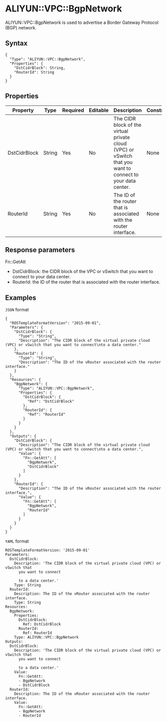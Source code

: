 # ALIYUN::VPC::BgpNetwork

ALIYUN::VPC::BgpNetwork is used to advertise a Border Gateway Protocol \(BGP\) network.

## Syntax

```
{
  "Type": "ALIYUN::VPC::BgpNetwork",
  "Properties": {
    "DstCidrBlock": String,
    "RouterId": String
  }
}
```

## Properties

|Property|Type|Required|Editable|Description|Constraint|
|--------|----|--------|--------|-----------|----------|
|DstCidrBlock|String|Yes|No|The CIDR block of the virtual private cloud \(VPC\) or vSwitch that you want to connect to your data center.|None|
|RouterId|String|Yes|No|The ID of the router that is associated with the router interface.|None|

## Response parameters

Fn::GetAtt

-   DstCidrBlock: the CIDR block of the VPC or vSwitch that you want to connect to your data center.
-   RouterId: the ID of the router that is associated with the router interface.

## Examples

`JSON` format

```
{
  "ROSTemplateFormatVersion": "2015-09-01",
  "Parameters": {
    "DstCidrBlock": {
      "Type": "String",
      "Description": "The CIDR block of the virtual private cloud (VPC) or vSwitch that you want to connect\nto a data center."
    },
    "RouterId": {
      "Type": "String",
      "Description": "The ID of the vRouter associated with the router interface."
    }
  },
  "Resources": {
    "BgpNetwork": {
      "Type": "ALIYUN::VPC::BgpNetwork",
      "Properties": {
        "DstCidrBlock": {
          "Ref": "DstCidrBlock"
        },
        "RouterId": {
          "Ref": "RouterId"
        }
      }
    }
  },
  "Outputs": {
    "DstCidrBlock": {
      "Description": "The CIDR block of the virtual private cloud (VPC) or vSwitch that you want to connect\nto a data center.",
      "Value": {
        "Fn::GetAtt": [
          "BgpNetwork",
          "DstCidrBlock"
        ]
      }
    },
    "RouterId": {
      "Description": "The ID of the vRouter associated with the router interface.",
      "Value": {
        "Fn::GetAtt": [
          "BgpNetwork",
          "RouterId"
        ]
      }
    }
  }
}
```

`YAML` format

```
ROSTemplateFormatVersion: '2015-09-01'
Parameters:
  DstCidrBlock:
    Description: 'The CIDR block of the virtual private cloud (VPC) or vSwitch that
      you want to connect

      to a data center.'
    Type: String
  RouterId:
    Description: The ID of the vRouter associated with the router interface.
    Type: String
Resources:
  BgpNetwork:
    Properties:
      DstCidrBlock:
        Ref: DstCidrBlock
      RouterId:
        Ref: RouterId
    Type: ALIYUN::VPC::BgpNetwork
Outputs:
  DstCidrBlock:
    Description: 'The CIDR block of the virtual private cloud (VPC) or vSwitch that
      you want to connect

      to a data center.'
    Value:
      Fn::GetAtt:
      - BgpNetwork
      - DstCidrBlock
  RouterId:
    Description: The ID of the vRouter associated with the router interface.
    Value:
      Fn::GetAtt:
      - BgpNetwork
      - RouterId
```

